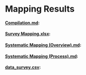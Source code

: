 # Mapping Results

#### **[Compilation.md](https://github.com/andrelbd1/research-edm-la/blob/master/Compilation.md)**: 

#### **[Survey Mapping.xlsx](https://github.com/andrelbd1/research-edm-la/blob/master/Survey%20Mapping.xlsx?raw=true)**:

#### **[Systematic Mapping (Overview).md](https://github.com/andrelbd1/research-edm-la/blob/master/Systematic%20Mapping%20(Overview).md)**:

#### **[Systematic Mapping (Process).md](https://github.com/andrelbd1/research-edm-la/blob/master/Systematic%20Mapping%20(Process).md)**:

#### **[data_survey.csv](https://github.com/andrelbd1/research-edm-la/blob/master/data_survey.csv)**:

